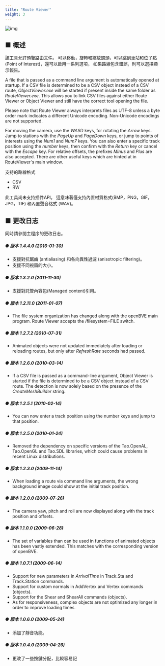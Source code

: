 ```yaml
---
title: "Route Viewer"
weight: 3
---
```

![img](/images/tool_routeviewer_screenshot_1.png)

## ■ 概述

該工具允許預覽路由文件。 可以移動，旋轉和縮放鏡頭，可以跳到車站和位子點 (Point of Interest)，還可以啟用一系列選項。 如果路線包含錯誤，則可以選擇顯示報告。

A file that is passed as a command line argument is automatically opened at startup. If a CSV file is determined to be a CSV object instead of a CSV route, *ObjectViewer.exe* will be started if present inside the same folder as *RouteViewer.exe*. This allows you to link CSV files against either Route Viewer or Object Viewer and still have the correct tool opening the file.

Please note that Route Viewer always interprets files as UTF-8 unless a byte order mark indicates a different Unicode encoding. Non-Unicode encodings are not supported.

For moving the camera, use the *WASD* keys, for rotating the *Arrow* keys. Jump to stations with the *PageUp* and *PageDown* keys, or jump to points of interests using the *Num1* and *Num7* keys. You can also enter a specific track position using the *number* keys, then confirm with the *Return* key or cancel with the *Escape* key. For relative offsets, the prefixes *Minus* and *Plus* are also accepted. There are other useful keys which are hinted at in RouteViewer's main window.

支持的路線格式

- CSV
- RW

此工具尚未支持插件API。 這意味著僅支持內置材質格式(BMP，PNG，GIF，JPG，TIF) 和內置聲音格式 (WAV)。

## ■ 更改日志

同時請參閱主程序的更改日志。

##### ● 版本 1.4.4.0 (2016-01-30)

- 支援對抗鋸齒 (antialiasing) 和各向異性過濾 (anisotropic filtering)。
- 支援不同視窗的大小。

##### ● 版本 1.3.2.0 (2011-11-30)

- 支援對託管內容包(Managed content)引用。

##### ● 版本 1.2.11.0 (2011-01-07)

- The file system organization has changed along with the openBVE main program. Route Viewer accepts the /filesystem=FILE switch.

##### ● 版本 1.2.7.2 (2010-07-31)

- Animated objects were not updated immediately after loading or reloading routes, but only after *RefreshRate* seconds had passed.

##### ● 版本 1.2.6.0 (2010-03-14)

- If a CSV file is passed as a command-line argument, Object Viewer is started if the file is determined to be a CSV object instead of a CSV route. The detection is now solely based on the presence of the *CreateMeshBuilder* string.

##### ● 版本 1.2.5.1 (2010-02-14)

- You can now enter a track position using the number keys and jump to that position.

##### ● 版本 1.2.5.0 (2010-01-24)

- Removed the dependency on specific versions of the Tao.OpenAL, Tao.OpenGL and Tao.SDL libraries, which could cause problems in recent Linux distributions.

##### ● 版本 1.2.3.0 (2009-11-14)

- When loading a route via command line arguments, the wrong background image could show at the initial track position.

##### ● 版本 1.2.0.0 (2009-07-26)

- The camera yaw, pitch and roll are now displayed along with the track position and offsets.

##### ● 版本 1.1.0.0 (2009-06-28)

- The set of variables than can be used in functions of animated objects has been vastly extended. This matches with the corresponding version of openBVE.

##### ● 版本 1.0.7.1 (2009-06-14)

- Support for new parameters in *ArrivalTime* in Track.Sta and Track.Station commands.
- Support for custom normals in AddVertex and Vertex commands (objects).
- Support for the Shear and ShearAll commands (objects).  
- As for responsiveness, complex objects are not optimized any longer in order to improve loading times.

##### ● 版本 1.0.6.0 (2009-05-24)

- 添加了靜音功能。

##### ● 版本 1.0.4.0 (2009-04-26)

- 更改了一些按鍵分配，比較容易記
